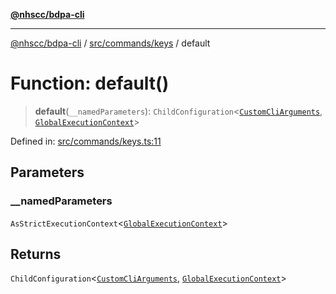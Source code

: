 [**@nhscc/bdpa-cli**](../../../../README.md)

***

[@nhscc/bdpa-cli](../../../../README.md) / [src/commands/keys](../README.md) / default

# Function: default()

> **default**(`__namedParameters`): `ChildConfiguration`\<[`CustomCliArguments`](../type-aliases/CustomCliArguments.md), [`GlobalExecutionContext`](../../../configure/type-aliases/GlobalExecutionContext.md)\>

Defined in: [src/commands/keys.ts:11](https://github.com/nhscc/bdpa-cli/blob/c8a325cdd3d6bbbd34604fbd2249eb233fe4776a/src/commands/keys.ts#L11)

## Parameters

### \_\_namedParameters

`AsStrictExecutionContext`\<[`GlobalExecutionContext`](../../../configure/type-aliases/GlobalExecutionContext.md)\>

## Returns

`ChildConfiguration`\<[`CustomCliArguments`](../type-aliases/CustomCliArguments.md), [`GlobalExecutionContext`](../../../configure/type-aliases/GlobalExecutionContext.md)\>
